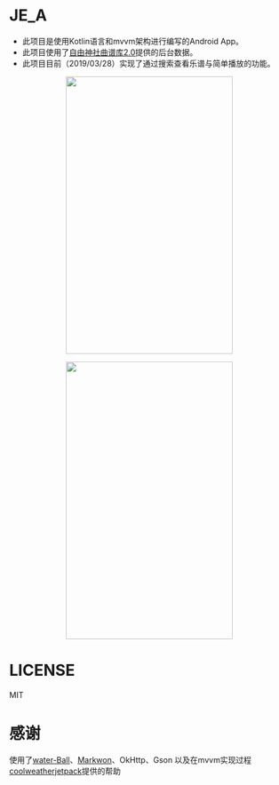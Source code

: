 # JE_A
+ 此项目是使用Kotlin语言和mvvm架构进行编写的Android App。
+ 此项目使用了[自由神社曲谱库2.0](https://github.com/zytx121/je)提供的后台数据。
+ 此项目目前（2019/03/28）实现了通过搜索查看乐谱与简单播放的功能。
<p align="center">
    <img src="https://github.com/LoveLoliii/JE_A/blob/master/pic/Screenshot_1553764454.png" width="300" height="500">
</p>
<p align="center">
    <img src="https://github.com/LoveLoliii/JE_A/blob/master/pic/Screenshot_1553764465.png"  width="300" height="500">
</p>

# LICENSE
MIT

# 感谢
使用了[water-Ball](https://github.com/duldun/water-Ball)、[Markwon](https://github.com/noties/Markwon)、OkHttp、Gson
以及在mvvm实现过程[coolweatherjetpack](https://github.com/guolindev/coolweatherjetpack)提供的帮助
